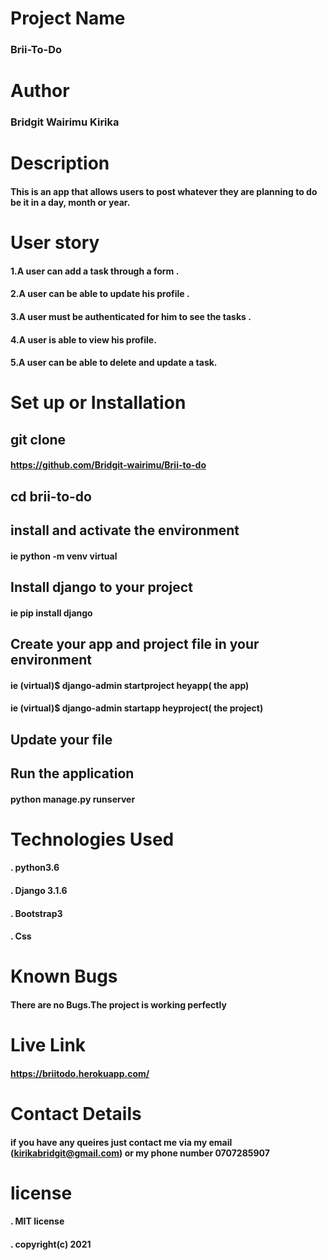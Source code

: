 # Project Name
### Brii-To-Do

# Author 
### Bridgit Wairimu Kirika

# Description
#### This is an app that allows users to post whatever they are planning to do be it in a day, month or year.

# User story
#### 1.A user can add a task through a form .
#### 2.A user can be able to update his profile .
#### 3.A user must be authenticated for him to see the tasks .
#### 4.A user is able to view his profile.
#### 5.A user can be able to delete and update a task.

# Set up or Installation

## git clone
#### https://github.com/Bridgit-wairimu/Brii-to-do

## cd brii-to-do

## install and activate the environment
#### ie python -m venv virtual 

## Install django to your project
#### ie pip install django

## Create your app and project file in your environment

#### ie (virtual)$ django-admin startproject heyapp( the app)

#### ie (virtual)$ django-admin startapp heyproject( the project)


## Update your file

## Run the application
#### python manage.py runserver

# Technologies Used

#### . python3.6
#### . Django 3.1.6
#### . Bootstrap3
#### . Css

# Known Bugs

#### There are no Bugs.The project is working perfectly
# Live Link

#### https://briitodo.herokuapp.com/

# Contact Details

#### if you have any queires just contact me via my email (kirikabridgit@gmail.com) or my phone number 0707285907

# license

#### . MIT license
#### . copyright(c) 2021

